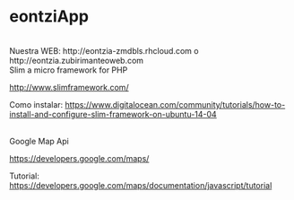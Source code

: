 # eontziApp
<br>
Nuestra WEB:
http://eontzia-zmdbls.rhcloud.com
o
http://eontzia.zubirimanteoweb.com

<br>
Slim a micro framework for PHP

http://www.slimframework.com/

Como instalar:
https://www.digitalocean.com/community/tutorials/how-to-install-and-configure-slim-framework-on-ubuntu-14-04

<br>
Google Map Api

https://developers.google.com/maps/

Tutorial:
https://developers.google.com/maps/documentation/javascript/tutorial
